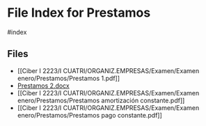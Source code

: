 # File Index for Prestamos
#index

## Files

- [[Ciber I 2223/I CUATRI/ORGANIZ.EMPRESAS/Examen/Examen enero/Prestamos/Prestamos 1.pdf]]
- [Prestamos 2.docx](https://github.com/Grado-en-Gestion-de-la-Ciberseguridad/1-Ciberseguridad-web/tree/v4/content/Ciber%20I%202223/I%20CUATRI/ORGANIZ.EMPRESAS/Examen/Examen%20enero/Prestamos/Prestamos%202.docx)
- [[Ciber I 2223/I CUATRI/ORGANIZ.EMPRESAS/Examen/Examen enero/Prestamos/Prestamos amortización constante.pdf]]
- [[Ciber I 2223/I CUATRI/ORGANIZ.EMPRESAS/Examen/Examen enero/Prestamos/Prestamos pago constante.pdf]]
